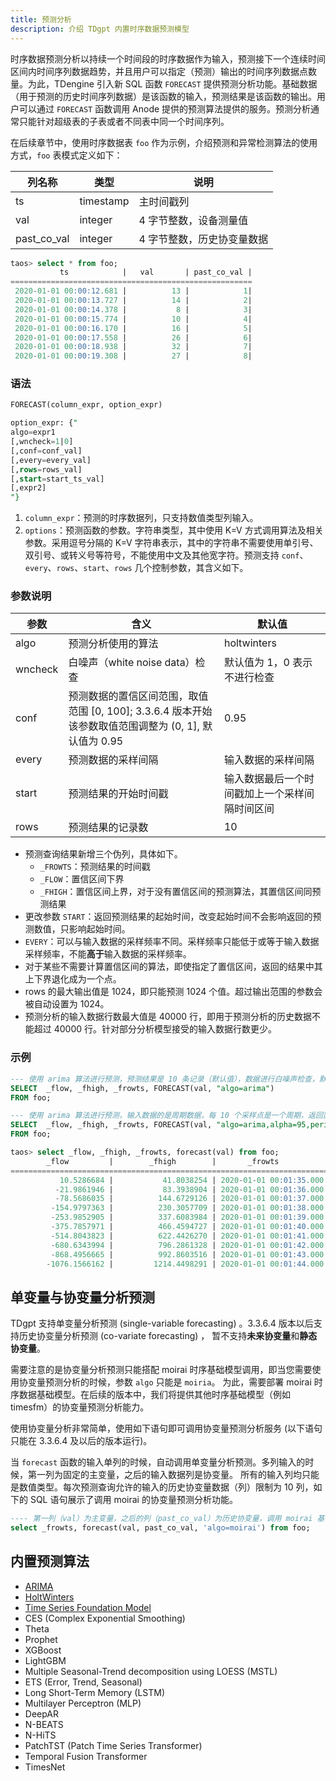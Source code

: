 ```yaml
---
title: 预测分析
description: 介绍 TDgpt 内置时序数据预测模型
---
```


时序数据预测分析以持续一个时间段的时序数据作为输入，预测接下一个连续时间区间内时间序列数据趋势，并且用户可以指定（预测）输出的时间序列数据点数量。为此，TDengine 引入新 SQL 函数 `FORECAST` 提供预测分析功能。基础数据（用于预测的历史时间序列数据）是该函数的输入，预测结果是该函数的输出。用户可以通过 `FORECAST` 函数调用 Anode 提供的预测算法提供的服务。预测分析通常只能针对超级表的子表或者不同表中同一个时间序列。

在后续章节中，使用时序数据表 `foo` 作为示例，介绍预测和异常检测算法的使用方式，`foo` 表模式定义如下：

| 列名称         | 类型        | 说明                 |
|-------------|-----------| ------------------ |
| ts          | timestamp | 主时间戳列              |
| val         | integer     | 4 字节整数，设备测量值 |
| past_co_val | integer |  4 字节整数，历史协变量数据 |

```sql
taos> select * from foo;
           ts            |   val       | past_co_val |
======================================================
 2020-01-01 00:00:12.681 |          13 |            1|
 2020-01-01 00:00:13.727 |          14 |            2|
 2020-01-01 00:00:14.378 |           8 |            3|
 2020-01-01 00:00:15.774 |          10 |            4|
 2020-01-01 00:00:16.170 |          16 |            5|
 2020-01-01 00:00:17.558 |          26 |            6|
 2020-01-01 00:00:18.938 |          32 |            7|
 2020-01-01 00:00:19.308 |          27 |            8|
```

### 语法

```SQL
FORECAST(column_expr, option_expr)

option_expr: {"
algo=expr1
[,wncheck=1|0]
[,conf=conf_val]
[,every=every_val]
[,rows=rows_val]
[,start=start_ts_val]
[,expr2]
"}
```

1. `column_expr`：预测的时序数据列，只支持数值类型列输入。
2. `options`：预测函数的参数。字符串类型，其中使用 K=V 方式调用算法及相关参数。采用逗号分隔的 K=V 字符串表示，其中的字符串不需要使用单引号、双引号、或转义号等符号，不能使用中文及其他宽字符。预测支持 `conf`、`every`、`rows`、`start`、`rows` 几个控制参数，其含义如下。

### 参数说明

| 参数      | 含义                                                                     | 默认值                     |
| ------- |------------------------------------------------------------------------| ----------------------- |
| algo    | 预测分析使用的算法                                                              | holtwinters             |
| wncheck | 白噪声（white noise data）检查                                                | 默认值为 1，0 表示不进行检查        |
| conf    | 预测数据的置信区间范围，取值范围 [0, 100]; 3.3.6.4 版本开始该参数取值范围调整为 (0, 1], 默认值为 0.95 | 0.95                      |
| every   | 预测数据的采样间隔                                                              | 输入数据的采样间隔               |
| start   | 预测结果的开始时间戳                                                             | 输入数据最后一个时间戳加上一个采样间隔时间区间 |
| rows    | 预测结果的记录数                                                               | 10                      |

- 预测查询结果新增三个伪列，具体如下。
  - `_FROWTS`：预测结果的时间戳
  - `_FLOW`：置信区间下界
  - `_FHIGH`：置信区间上界，对于没有置信区间的预测算法，其置信区间同预测结果
- 更改参数 `START`：返回预测结果的起始时间，改变起始时间不会影响返回的预测数值，只影响起始时间。
- `EVERY`：可以与输入数据的采样频率不同。采样频率只能低于或等于输入数据采样频率，不能**高于**输入数据的采样频率。
- 对于某些不需要计算置信区间的算法，即使指定了置信区间，返回的结果中其上下界退化成为一个点。
- rows 的最大输出值是 1024，即只能预测 1024 个值。超过输出范围的参数会被自动设置为 1024。
- 预测分析的输入数据行数最大值是 40000 行，即用于预测分析的历史数据不能超过 40000 行。针对部分分析模型接受的输入数据行数更少。

### 示例

```SQL
--- 使用 arima 算法进行预测，预测结果是 10 条记录（默认值），数据进行白噪声检查，默认置信区间 95%. 
SELECT  _flow, _fhigh, _frowts, FORECAST(val, "algo=arima")
FROM foo;

--- 使用 arima 算法进行预测，输入数据的是周期数据，每 10 个采样点是一个周期，返回置信区间是95%的上下边界，同时忽略白噪声检查
SELECT  _flow, _fhigh, _frowts, FORECAST(val, "algo=arima,alpha=95,period=10,wncheck=0")
FROM foo;
```

```sql
taos> select _flow, _fhigh, _frowts, forecast(val) from foo;
        _flow         |        _fhigh        |       _frowts           | forecast(val) |
========================================================================================
           10.5286684 |           41.8038254 | 2020-01-01 00:01:35.000 |            26 |
          -21.9861946 |           83.3938904 | 2020-01-01 00:01:36.000 |            30 |
          -78.5686035 |          144.6729126 | 2020-01-01 00:01:37.000 |            33 |
         -154.9797363 |          230.3057709 | 2020-01-01 00:01:38.000 |            37 |
         -253.9852905 |          337.6083984 | 2020-01-01 00:01:39.000 |            41 |
         -375.7857971 |          466.4594727 | 2020-01-01 00:01:40.000 |            45 |
         -514.8043823 |          622.4426270 | 2020-01-01 00:01:41.000 |            53 |
         -680.6343994 |          796.2861328 | 2020-01-01 00:01:42.000 |            57 |
         -868.4956665 |          992.8603516 | 2020-01-01 00:01:43.000 |            62 |
        -1076.1566162 |         1214.4498291 | 2020-01-01 00:01:44.000 |            69 |
```

## 单变量与协变量分析预测

TDgpt 支持单变量分析预测 (single-variable forecasting) 。3.3.6.4 版本以后支持历史协变量分析预测 (co-variate forecasting) ，
暂不支持**未来协变量**和**静态协变量**。

需要注意的是协变量分析预测只能搭配 moirai 时序基础模型调用，即当您需要使用协变量预测分析的时候，参数 `algo` 只能是 `moiria`。
为此，需要部署 moirai 时序数据基础模型。在后续的版本中，我们将提供其他时序基础模型（例如 timesfm）的协变量预测分析能力。

使用协变量分析非常简单，使用如下语句即可调用协变量预测分析服务 (以下语句只能在 3.3.6.4 及以后的版本运行)。

当 `forecast` 函数的输入单列的时候，自动调用单变量分析预测。多列输入的时候，第一列为固定的主变量，之后的输入数据列是协变量。
所有的输入列均只能是数值类型。每次预测查询允许的输入的历史协变量数据（列）限制为 10 列，如下的 SQL 语句展示了调用 moirai 的协变量预测分析功能。

```sql
---- 第一列（val）为主变量，之后的列（past_co_val）为历史协变量，调用 moirai 基础时序模型
select _frowts, forecast(val, past_co_val, 'algo=moirai') from foo;
```




## 内置预测算法

- [ARIMA](./02-arima.md)
- [HoltWinters](./03-holtwinters.md)
- [Time Series Foundation Model](./04-tsfm.md)
- CES (Complex Exponential Smoothing) 
- Theta
- Prophet
- XGBoost
- LightGBM
- Multiple Seasonal-Trend decomposition using LOESS (MSTL)
- ETS (Error, Trend, Seasonal)
- Long Short-Term Memory (LSTM)
- Multilayer Perceptron (MLP)
- DeepAR
- N-BEATS
- N-HiTS
- PatchTST (Patch Time Series Transformer)
- Temporal Fusion Transformer
- TimesNet


